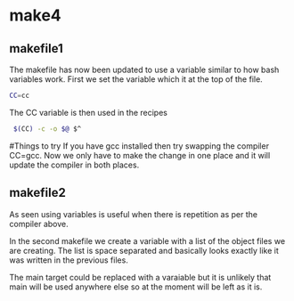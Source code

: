 # make4

## makefile1
The makefile has now been updated to use a variable similar to how bash variables work.
First we set the variable which it at the top of the file.

```bash
CC=cc
```

The CC variable is then used in the recipes
```bash
 $(CC) -c -o $@ $^
```

#Things to try
If you have gcc installed then try swapping the compiler CC=gcc.
Now we only have to make the change in one place and it will update the compiler in both places.

## makefile2

As seen using variables is useful when there is repetition as per the compiler above.

In the second makefile we create a variable with a list of the object files we are creating.
The list is space separated and basically looks exactly like it was written in the previous files.

The main target could be replaced with a varaiable but it is unlikely that main will be used anywhere else so at the moment will be left as it is.
